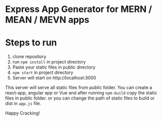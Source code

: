 # Express App Generator for MERN / MEAN / MEVN apps


# Steps to run
1. clone repository
2. run `npm install` in project directory
3. Paste your static files in public directory
3. `npm start` in project directory
4. Server will start on http://localhost:3000

This server will serve all static files from public folder. You can create a react-app, angular app or Vue and after running `npm-build` copy the static files in public folder. or you can change the path of static files to build or dist in `app.js` file.

Happy Cracking!
